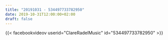 ```yaml
---
title: "20191031 - 534497733782950"
date: 2019-10-31T12:00:00+02:00
draft: false
---
```


{{< facebookvideov userid="ClareRadelMusic" id="534497733782950" >}}